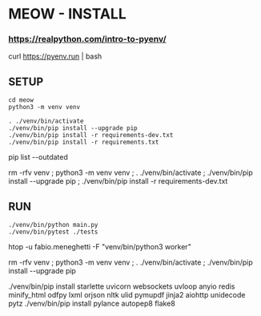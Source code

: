 # MEOW - INSTALL

### https://realpython.com/intro-to-pyenv/
curl https://pyenv.run | bash


## SETUP

```
cd meow
python3 -m venv venv

. ./venv/bin/activate
./venv/bin/pip install --upgrade pip
./venv/bin/pip install -r requirements-dev.txt
./venv/bin/pip install -r requirements.txt
```


pip list --outdated 


rm -rfv venv ; python3 -m venv venv ; . ./venv/bin/activate ; ./venv/bin/pip install --upgrade pip ; ./venv/bin/pip install -r requirements-dev.txt

## RUN

```
./venv/bin/python main.py
./venv/bin/pytest ./tests
```


htop -u fabio.meneghetti -F "venv/bin/python3 worker"


rm -rfv venv ; python3 -m venv venv ; . ./venv/bin/activate ; ./venv/bin/pip install --upgrade pip

./venv/bin/pip install starlette uvicorn websockets uvloop anyio redis minify_html odfpy lxml orjson nltk ulid pymupdf jinja2 aiohttp unidecode pytz 
./venv/bin/pip install pylance autopep8 flake8      
